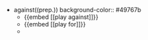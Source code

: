 - against((prep.))
  background-color:: #49767b
	- {{embed [[play against]]}}
	- {{embed [[play for]]}}
	-